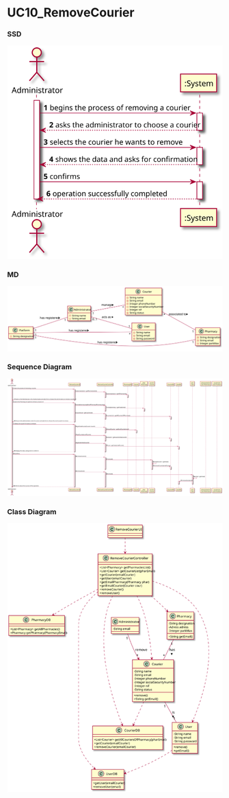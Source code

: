 # UC10_RemoveCourier

### SSD
![UC10_SSD.svg](UC10_SSD.svg)

### MD
![UC10_MD.svg](UC10_MD.svg)

### Sequence Diagram

![UC10_SD.svg](UC10_SD.svg)

### Class Diagram

![UC10_CD.svg](UC10_CD.svg)
